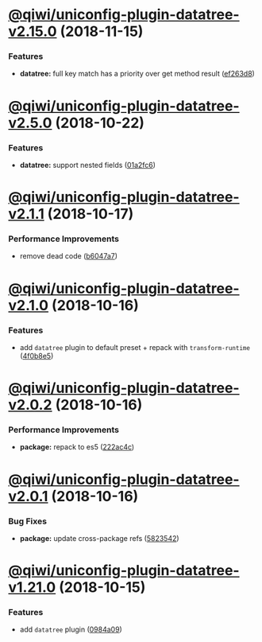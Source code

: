# [@qiwi/uniconfig-plugin-datatree-v2.15.0](https://github.com/qiwi/uniconfig/compare/v2.14.0...v2.15.0) (2018-11-15)


### Features

* **datatree:** full key match has a priority over get method result ([ef263d8](https://github.com/qiwi/uniconfig/commit/ef263d8))

# [@qiwi/uniconfig-plugin-datatree-v2.5.0](https://github.com/qiwi/uniconfig/compare/v2.4.0...v2.5.0) (2018-10-22)


### Features

* **datatree:** support nested fields ([01a2fc6](https://github.com/qiwi/uniconfig/commit/01a2fc6))

# [@qiwi/uniconfig-plugin-datatree-v2.1.1](https://github.com/qiwi/uniconfig/compare/v2.1.0...v2.1.1) (2018-10-17)


### Performance Improvements

* remove dead code ([b6047a7](https://github.com/qiwi/uniconfig/commit/b6047a7))

# [@qiwi/uniconfig-plugin-datatree-v2.1.0](https://github.com/qiwi/uniconfig/compare/v2.0.2...v2.1.0) (2018-10-16)


### Features

* add `datatree` plugin to default preset + repack with `transform-runtime` ([4f0b8e5](https://github.com/qiwi/uniconfig/commit/4f0b8e5))

# [@qiwi/uniconfig-plugin-datatree-v2.0.2](https://github.com/qiwi/uniconfig/compare/v2.0.1...v2.0.2) (2018-10-16)


### Performance Improvements

* **package:** repack to es5 ([222ac4c](https://github.com/qiwi/uniconfig/commit/222ac4c))

# [@qiwi/uniconfig-plugin-datatree-v2.0.1](https://github.com/qiwi/uniconfig/compare/v2.0.0...v2.0.1) (2018-10-16)


### Bug Fixes

* **package:** update cross-package refs ([5823542](https://github.com/qiwi/uniconfig/commit/5823542))

# [@qiwi/uniconfig-plugin-datatree-v1.21.0](https://github.com/qiwi/uniconfig/compare/v1.20.0...v1.21.0) (2018-10-15)


### Features

* add `datatree` plugin ([0984a09](https://github.com/qiwi/uniconfig/commit/0984a09))

